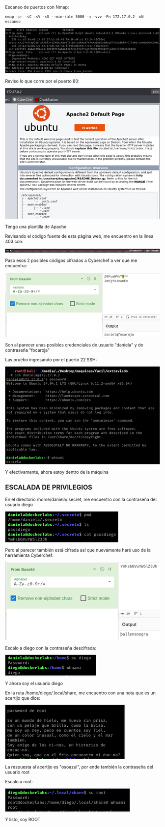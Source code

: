 Escaneo de puertos con Nmap:
```
nmap -p- -sC -sV -sS --min-rate 5000 -n -vvv -Pn 172.17.0.2 -oN escaneo
```

![](../../../Images/Pasted%20image%2020250116185040.png)

Reviso lo que corre por el puerto 80:

![](../../../Images/Pasted%20image%2020250116185109.png)

Tengo una plantilla de Apache

Revisando el código fuente de esta página web, me encuentro en la línea 403 con:

![](../../../Images/Pasted%20image%2020250116185405.png)

Paso esos 2 posibles códigos cifrados a Cyberchef a ver que me encuentra:

![](../../../Images/Pasted%20image%2020250116185545.png)

Son al parecer unas posibles credenciales de usuario "daniela" y de contraseña "focaroja"

Las pruebo ingresando por el puerto 22 SSH:

![](../../../Images/Pasted%20image%2020250116185635.png)

Y efectivamente, ahora estoy dentro de la máquina

## ESCALADA DE PRIVILEGIOS

En el directorio /home/daniela/.secret, me encuentro con la contraseña del usuario diego

![](../../../Images/Pasted%20image%2020250116185807.png)

Pero al parecer también está cifrada así que nuevamente haré uso de la herramienta Cyberchef:

![](../../../Images/Pasted%20image%2020250116190133.png)

Escalo a diego con la contraseña descifrada:

![](../../../Images/Pasted%20image%2020250116190200.png)

Y ahora soy el usuario diego

En la ruta /home/diego/.local/share, me encuentro con una nota que es un acertijo que dice:

![](../../../Images/Pasted%20image%2020250116193256.png)

La respuesta al acertijo es "osoazul", por ende también la contraseña del usuario root

Escalo a root:

![](../../../Images/Pasted%20image%2020250116193431.png)

Y listo, soy ROOT
